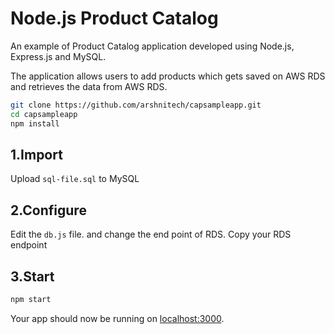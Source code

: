 # Node.js Product Catalog

An example of Product Catalog application developed using Node.js, Express.js and MySQL.

The application allows users to add products which gets saved on AWS RDS and retrieves the data from AWS RDS.


```sh
git clone https://github.com/arshnitech/capsampleapp.git
cd capsampleapp
npm install
```

## 1.Import

Upload `sql-file.sql` to MySQL

## 2.Configure

Edit the `db.js` file. and change the end point of RDS. Copy your RDS endpoint

## 3.Start

```sh
npm start
```

Your app should now be running on [localhost:3000](http://localhost:3000/).

